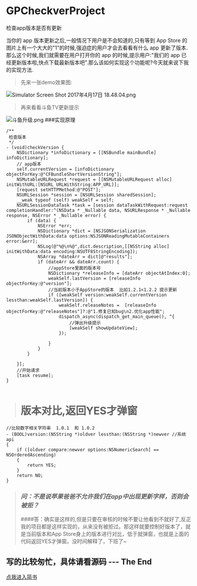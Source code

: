 # GPCheckverProject
检查app版本是否有更新

当你的 app 版本更新之后,一般情况下用户是不会知道的,只有等到 App Store 的图片上有一个大大的"1"的时候,强迫症的用户才会去看看有什么 app 更新了版本.那么这个时候,我们就需要在用户打开你的 app 的时候,提示用户:"我们的 app 已经更新版本啦,快点下载最新版本吧".那么该如何实现这个功能呢?今天就来说下我的实现方法.

> 先来一张demo效果图:

![Simulator Screen Shot 2017年4月17日 18.48.04.png](http://upload-images.jianshu.io/upload_images/1071689-36975befb20390ac.png?imageMogr2/auto-orient/strip%7CimageView2/2/w/1240)

> 再来看看斗鱼TV更新提示

![斗鱼升级.png](http://upload-images.jianshu.io/upload_images/1071689-d2e7e7dec36bf394.png?imageMogr2/auto-orient/strip%7CimageView2/2/w/1240)
###实现原理
```
/**
 检查版本
 */
- (void)checkVersion {
    NSDictionary *infoDictionary = [[NSBundle mainBundle] infoDictionary];
    // app版本
    self.currentVersion = [infoDictionary objectForKey:@"CFBundleShortVersionString"];
    NSMutableURLRequest *request = [[NSMutableURLRequest alloc] initWithURL:[NSURL URLWithString:APP_URL]];
    [request setHTTPMethod:@"POST"];
    NSURLSession *session = [NSURLSession sharedSession];
    __weak typeof (self) weakSelf = self;
    NSURLSessionDataTask *task = [session dataTaskWithRequest:request completionHandler:^(NSData * _Nullable data, NSURLResponse * _Nullable response, NSError * _Nullable error) {
        if (data) {
            NSError *err;
            NSDictionary *dict = [NSJSONSerialization JSONObjectWithData:data options:NSJSONReadingMutableContainers error:&err];
            NSLog(@"%@\n%@",dict.description,[[NSString alloc] initWithData:data encoding:NSUTF8StringEncoding]);
            NSArray *dateArr = dict[@"results"];
            if (dateArr && dateArr.count) {
                //appStore里面的版本号
                NSDictionary *releaseInfo = [dateArr objectAtIndex:0];
                weakSelf.lastVersion = [releaseInfo objectForKey:@"version"];
                //当前版本小于AppStore的版本  比如1.2.1<1.2.2 提示更新
                if ([weakSelf version:weakSelf.currentVersion lessthan:weakSelf.lastVersion]) {
                    weakSelf.releaseNotes =  [releaseInfo objectForKey:@"releaseNotes"]?:@"1.修复已知bug\n2.优化app性能";
                    dispatch_async(dispatch_get_main_queue(), ^{
                        //弹出升级提示
                        [weakSelf showUpdateView];
                    });
                    
                }
            }
        }
        
    }];
    //开始请求
    [task resume];
}


``` 
> # 版本对比,返回YES才弹窗

```
//比较数字相关字符串  1.0.1  和 1.0.2
- (BOOL)version:(NSString *)oldver lessthan:(NSString *)newver //系统api
{
    if ([oldver compare:newver options:NSNumericSearch] == NSOrderedAscending)
    {
        return YES;
    }
    return NO;
}
```
> ### ***问：不是说苹果爸爸不允许我们在app中出现更新字样，否则会被拒？***
> ####答：确实是这样的,但是只要在审核的时候不要让他看到不就好了,反正我的项目都是这样实现的，从来没有被拒过。那这样就要控制好版本了，就是当前版本和App Store身上的版本进行对比，低于就弹窗，也就是上面的代码返回YES才弹窗。没时间解释了，下班了~

## 写的比较匆忙，具体请看源码 ---  The End
[点我进入简书](http://www.jianshu.com/p/407c095a2492)
